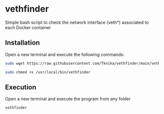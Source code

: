 # vethfinder
Simple bash script to check the network interface (veth*) associated to each Docker container

## Installation
Open a new terminal and execute the following commands:

```sh
sudo wget https://raw.githubusercontent.com/Tknika/vethfinder/main/vethfinder -P /usr/local/bin
```

```sh
sudo chmod +x /usr/local/bin/vethfinder
```

## Execution
Open a new terminal and execute the program from any folder
```
vethfinder
```
